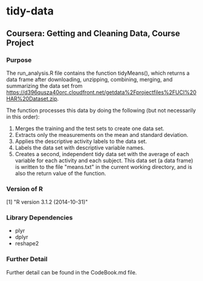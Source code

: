 # tidy-data

## Coursera: Getting and Cleaning Data, Course Project

### Purpose

The run_analysis.R file contains the function tidyMeans(), which returns a data frame after downloading, unzipping, combining, merging, and summarizing the data set from https://d396qusza40orc.cloudfront.net/getdata%2Fprojectfiles%2FUCI%20HAR%20Dataset.zip.
 
The function processes this data by doing the following (but not necessarily in this order):

1. Merges the training and the test sets to create one data set.
2. Extracts only the measurements on the mean and standard deviation.
3. Applies the descriptive activity labels to the data set.
4. Labels the data set with descriptive variable names.
5. Creates a second, independent tidy data set with the average of each variable for each activity and each subject.  This data set (a data frame) is written to the file "means.txt" in the current working directory, and is also the return value of the function.

### Version of R

[1] "R version 3.1.2 (2014-10-31)"

### Library Dependencies
- plyr
- dplyr
- reshape2

### Further Detail
Further detail can be found in the CodeBook.md file.